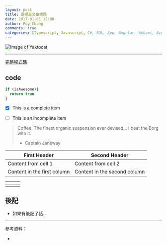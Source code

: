 ```yaml
---
layout: post
title: 這裡是文章標題
date: 2017-01-01 12:00
author: Poy Chang
comments: true
categories: [Typescript, Javascript, C#, SQL, App, Angular, Webapi, Azure, Develop, Tools, Uncategorized]
---
```


![Image of Yaktocat](https://octodex.github.com/images/twenty-percent-cooler-octocat.png)

----------

[完整程式碼](#code)

## code

```javascript
if (isAwesome){
  return true
}
```

- [x] This is a complete item
- [ ] This is an incomplete item


> Coffee. The finest organic suspension ever devised... I beat the Borg with it.
> - Captain Janeway

First Header | Second Header
------------ | -------------
Content from cell 1 | Content from cell 2
Content in the first column | Content in the second column

<table class="table table-striped">
<thead>
  <tr>
    <th></th>
	<th></th>
	<th></th>
  </tr>
</thead>
<tbody>
  <tr>
    <td></td>
	<td></td>
	<td></td>
  </tr>
</tbody>
</table>

## 後記

* 如果有後記了話...

----------

參考資料：

* []()